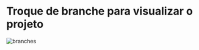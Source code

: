 <h1>Troque de branche para visualizar o projeto</h1>

![branches](https://user-images.githubusercontent.com/102383279/207876024-8af91461-e0bd-405a-9247-b203680c377b.png)
